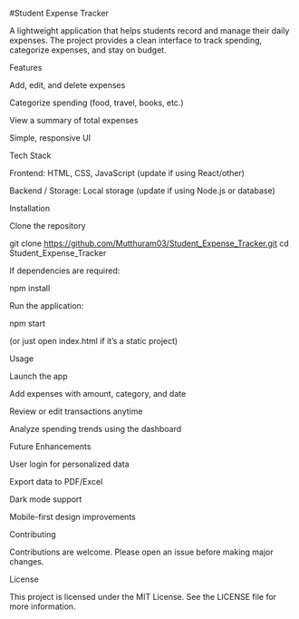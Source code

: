 #Student Expense Tracker

A lightweight application that helps students record and manage their daily expenses. The project provides a clean interface to track spending, categorize expenses, and stay on budget.

Features

Add, edit, and delete expenses

Categorize spending (food, travel, books, etc.)

View a summary of total expenses

Simple, responsive UI

Tech Stack

Frontend: HTML, CSS, JavaScript (update if using React/other)

Backend / Storage: Local storage (update if using Node.js or database)

Installation

Clone the repository

git clone https://github.com/Mutthuram03/Student_Expense_Tracker.git
cd Student_Expense_Tracker


If dependencies are required:

npm install


Run the application:

npm start


(or just open index.html if it’s a static project)

Usage

Launch the app

Add expenses with amount, category, and date

Review or edit transactions anytime

Analyze spending trends using the dashboard

Future Enhancements

User login for personalized data

Export data to PDF/Excel

Dark mode support

Mobile-first design improvements

Contributing

Contributions are welcome. Please open an issue before making major changes.

License

This project is licensed under the MIT License. See the LICENSE file for more information.

